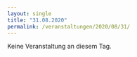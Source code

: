 ```yaml
---
layout: single
title: "31.08.2020"
permalink: /veranstaltungen/2020/08/31/
---
```


Keine Veranstaltung an diesem Tag.
